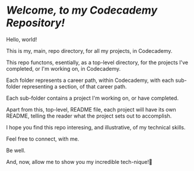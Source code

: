 # ***Welcome, to my Codecademy Repository!***

Hello, world!

This is my, main, repo directory, for all my projects, in Codecademy.

This repo functons, esentially, as a top-level directory, for the projects I've completed, or I'm working on, in Codecademy.

Each folder represents a career path, within Codecademy, with each sub-folder representing a section, of that career path.

Each sub-folder contains a project I'm working on, or have completed.

Apart from this, top-level, README file, each project will have its own README, telling the reader what the project sets out to accomplish.

I hope you find this repo interesing, and illustrative, of my technical skills.

Feel free to connect, with me.

Be well.

And, now, allow me to show you my incredible tech-nique!🤣
